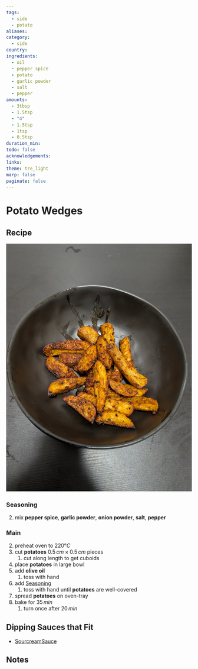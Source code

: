 ```yaml
---
tags:
  - side
  - potato
aliases: 
category:
  - side
country: 
ingredients:
  - oil
  - pepper spice
  - potato
  - garlic powder
  - salt
  - pepper
amounts:
  - 3tbsp
  - 1.5tsp
  - "4"
  - 1.5tsp
  - 1tsp
  - 0.5tsp
duration_min: 
todo: false
acknowledgements: 
links: 
theme: tre_light
marp: false
paginate: false
---
```



# Potato Wedges

## Recipe
![](../gfx/PXL_20250514_091642478.jpg)
### Seasoning
2. mix **pepper spice**, **garlic powder**, **onion powder**, **salt**, **pepper**

### Main
2. preheat oven to $220°C$
3. cut **potatoes** $0.5\,cm\times0.5\,cm$ pieces
	1. cut along length to get cuboids
4. place **potatoes** in large bowl
5. add **olive oil**
	1. toss with hand
6. add [Seasoning](#Seasoning)
	1. toss with hand until **potatoes** are well-covered
7. spread **potatoes** on oven-tray
8. bake for $35\,min$
	1. turn once after $20\,min$

## Dipping Sauces that Fit
* [SourcreamSauce](SourcreamSauce)

## Notes
